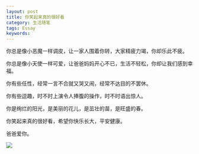 ```yaml
---
layout: post
title: 你笑起来真的很好看
category: 生活随笔
tags: Essay
keywords: 
---
```


你总是像小恶魔一样调皮，让一家人围着你转，大家精疲力竭，你却乐此不疲。

你总是像小天使一样可爱，让爸爸妈妈开心不已，生活不轻松，你却让我们感到幸福。

你有些任性，经常一言不合就又哭又闹，经常不达目的不罢休。

你有些逗趣，时不时上演令人捧腹的操作，时不时语出惊人。

你是绚烂的阳光，是美丽的花儿，是茁壮的苗，是旺盛的春。

你笑起来真的很好看，希望你快乐长大，平安健康。

爸爸爱你。

![](http://m.qpic.cn/psc?/V13HRDLP1eDSyg/bqQfVz5yrrGYSXMvKr.cqS1gLK4T9pQRGwMjlAQ*KDRlOsjTeCWBLq4duRvPgBmCSK720I0pctoDKw57owCpaTcv*mL1WhHTbStApCcCpdA!/b&bo=OASgBTgEoAUBByA!&rf=viewer_4)

